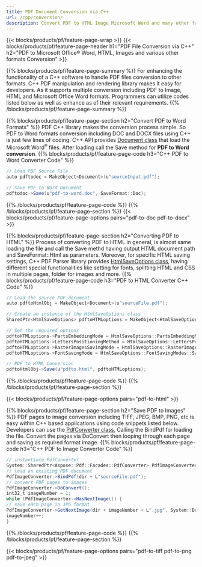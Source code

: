 ```yaml
---
title: PDF Document Conversion via C++
url: /cpp/conversion/
description: Convert PDF to HTML Image Microsoft Word and many other formats with just few lines of C++ code.
---
```


{{< blocks/products/pf/feature-page-wrap >}}
{{< blocks/products/pf/feature-page-header h1="PDF File Conversion via C++" h2="PDF to Microsoft Office® Word, HTML, Images and various other formats Conversion" >}}

{{% blocks/products/pf/feature-page-summary %}}
For enhancing the functionality of a C++ software to handle PDF files conversion to other formats. C++ PDF manipulation and rendering library makes it easy for developers. As it supports multiple conversion including PDF to Image, HTML and Microsoft Office Word formats. Programmers can utilize codes listed below as well as enhance as of their relevant requirements.
{{% /blocks/products/pf/feature-page-summary  %}}

{{% blocks/products/pf/feature-page-section  h2="Convert PDF to Word Formats" %}}
PDF C++ library makes the conversion process simple. So PDF to Word formats conversion including DOC and DOCX files using C++ is just few lines of coding. C++ API provides [Document class](https://apireference.aspose.com/pdf/cpp/class/aspose.pdf.document) that load the Microsoft Word<sup>&reg;</sup> files. After loading call the Save method for **PDF to Word conversion**.
{{% blocks/products/pf/feature-page-code h3="C++ PDF to Word Converter Code" %}}

```cs
// Load PDF Source File
auto pdftodoc = MakeObject<Document>(u"sourceInput.pdf");

// Save PDF to Word Document
pdftodoc->Save(u"pdf-to-word.doc", SaveFormat::Doc);
```
{{% /blocks/products/pf/feature-page-code  %}}
{{% /blocks/products/pf/feature-page-section %}}
{{< blocks/products/pf/feature-page-options pairs="pdf-to-doc pdf-to-docx" >}}

{{% blocks/products/pf/feature-page-section  h2="Converting PDF to HTML" %}}
Process of converting PDF to HTML in general, is almost same loading the file and call the Save methd having output HTML document path and SaveFormat::Html as parameters. Moreover, for specific HTML saving settings, C++ PDF Parser library provides [HtmlSaveOptions class](https://apireference.aspose.com/pdf/cpp/class/aspose.pdf.html_save_options), having different special functionalities like setting for fonts, splitting HTML and CSS in multiple pages, folder for images and more.
{{% blocks/products/pf/feature-page-code h3="PDF to HTML Converter C++ Code" %}}

```cs
// Load the source PDF document
auto pdftoHtmlObj = MakeObject<Document>(u"sourceFile.pdf");

// Create an instance of the HtmlSaveOptions class
SharedPtr<HtmlSaveOptions> pdftoHTMLoptions = MakeObject<HtmlSaveOptions>();

// Set the required options
pdftoHTMLoptions->PartsEmbeddingMode = HtmlSaveOptions::PartsEmbeddingModes::EmbedAllIntoHtml;
pdftoHTMLoptions->LettersPositioningMethod = HtmlSaveOptions::LettersPositioningMethods::UseEmUnitsAndCompensationOfRoundingErrorsInCss;
pdftoHTMLoptions->RasterImagesSavingMode = HtmlSaveOptions::RasterImagesSavingModes::AsEmbeddedPartsOfPngPageBackground;
pdftoHTMLoptions->FontSavingMode = HtmlSaveOptions::FontSavingModes::SaveInAllFormats;

// PDF to HTML Conversion
pdftoHtmlObj->Save(u"pdfto.html", pdftoHTMLoptions);
```

{{% /blocks/products/pf/feature-page-code %}}
{{% /blocks/products/pf/feature-page-section %}}

{{< blocks/products/pf/feature-page-options pairs="pdf-to-html" >}}

{{% blocks/products/pf/feature-page-section  h2="Save PDF to Images" %}}
PDF pages to image conversion including TIFF, JPEG, BMP, PNG, etc is easy within C++ based applications using code snippets listed below. Developers can use the [PdfConverter class](https://apireference.aspose.com/pdf/cpp/class/aspose.pdf.facades.pdf_converter#details), Calling the BindPdf for loading the file. Convert the pages via DoConvert then looping through each page and saving as required format image.
{{% blocks/products/pf/feature-page-code h3="C++ PDF to Image Converter Code" %}}

```cs
// instantiate PdfConverter
System::SharedPtr<Aspose::Pdf::Facades::PdfConverter> PdfImageConverter = System::MakeObject<Aspose::Pdf::Facades::PdfConverter>();
// load an existing PDF document
PdfImageConverter->BindPdf(dir + L"sourceFile.pdf");
// convert PDF pages to images
PdfImageConverter->DoConvert();
int32_t imageNumber = 1;
while (PdfImageConverter->HasNextImage()) {
// save each page in JPG format
PdfImageConverter->GetNextImage(dir + imageNumber + L".jpg", System::Drawing::Imaging::ImageFormat::get_Jpeg(), 800, 1000);
imageNumber++;
}
```

{{% /blocks/products/pf/feature-page-code %}}
{{% /blocks/products/pf/feature-page-section %}}

{{< blocks/products/pf/feature-page-options pairs="pdf-to-tiff pdf-to-png pdf-to-jpeg" >}}